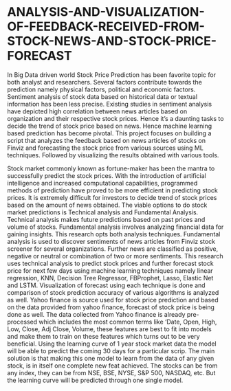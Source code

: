 # ANALYSIS-AND-VISUALIZATION-OF-FEEDBACK-RECEIVED-FROM-STOCK-NEWS-AND-STOCK-PRICE-FORECAST
In Big Data driven world Stock Price Prediction has been favorite topic for both analyst and researchers. Several factors contribute towards the prediction namely physical factors, political and economic factors. Sentiment analysis of stock data based on historical data or textual information has been less precise. Existing studies in sentiment analysis have depicted high correlation between news articles based on organization and their respective stock prices. Hence it’s a daunting tasks to decide the trend of stock price based on news. Hence machine learning based prediction has become pivotal. This project focuses on building a script that analyzes the feedback based on news articles of stocks on Finviz and forecasting the stock price from various sources using ML techniques. Followed by visualizing the results obtained with various tools.

Stock market commonly known as fortune-maker has been the mantra to successfully predict the stock
prices. With the introduction of artificial intelligence and increased computational capabilities,
programmed methods of prediction have proved to be more efficient in predicting stock prices. It is
extremely difficult for investors to decide trend of stock prices based on the amount of news obtained. The
viable options to do stock market predictions is Technical analysis and Fundamental Analysis. Technical
analysis makes future predictions based on past prices and volume of stocks. Fundamental analysis involves
analyzing financial data for gaining insights. This research opts both analysis techniques. Fundamental
analysis is used to discover sentiments of news articles from Finviz stock screener for several organizations.
Further news are classified as positive, negative or neutral or combination of two or more sentiments. This
research uses technical analysis to predict stock prices and further forecast stock price for next few days
using machine learning techniques namely linear regression, KNN, Decision Tree Regressor, FBProphet,
Lasso, Elastic Net and LSTM. Visualization of forecast using each technique is done and comparison of
stock prediction accuracy of various algorithms is analyzed as well. Yahoo finance is source used for stock
price prediction and based on the data provided from yahoo finance, forecast of stock price is being done
as well. The data collected from Yahoo finance is already pre-processed which includes the most common
terms like ‘Date, Open, High, Low, Close, Adj Close, Volume, these features are best to fit into models and
make them to train on these features which turns out to be very beneficial. Using the learning curve of 1
year stock market data the model will be able to predict the coming 30 days for a particular scrip. The main 
solution is that making this one model to learn from the data of any given stock, is in itself one complete
new feat achieved. The stocks can be from any index, they can be from NSE, BSE, NYSE, S&P 500,
NASDAQ, etc. But the learning curve will be predicted through one single model.
